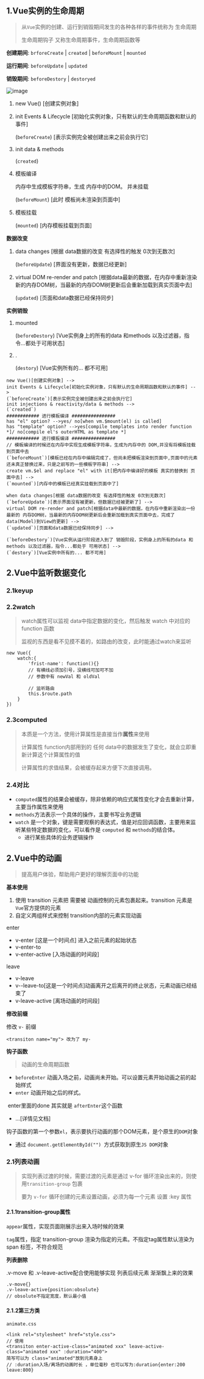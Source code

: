 ## 1.Vue实例的生命周期

> 从`Vue`实例的创建、运行到销毁期间发生的各种各样的事件统称为 生命周期
>
> 生命周期钩子 又称生命周期事件，生命周期函数等

**创建期间**:	`brforeCreate` | `created` | `beforeMount` | `mounted`

**运行期间**:	`beforeUpdate` | `updated`

**销毁期间**:	`beforeDestory` | `destoryed`

![image](./1060770-20170716220427050-1577910455.png)

1. new Vue() [创建实例对象]

2. init Events & Lifecycle [初始化实例对象，只有默认的生命周期函数和默认的事件]

   (`beforeCreate`) [表示实例完全被创建出来之前会执行它]

3. init data & methods

   (`created`)

4. 模板编译

   内存中生成模板字符串，生成 内存中的DOM。 并未挂载

   (`beforeMount`) [此时 模板尚未渲染到页面中]

5. 模板挂载

   (`mounted`) [内存模板挂载到页面]

**数据改变**

1. data changes [根据 data数据的改变 有选择性的触发 0次到无数次]

   (`beforeUpdate`) [界面没有更新，数据已经更新]

2. virtual DOM re-render and patch [根据data最新的数据，在内存中重新渲染新的内存DOM树，当最新的内存DOM树更新后会重新加载到真实页面中去]

   (`updated`) [页面和data数据已经保持同步]

**实例销毁**

1. mounted

   (`beforeDestory`) [Vue实例身上的所有的data 和methods 以及过滤器，指令...都处于可用状态]

2. .

   (`destory`) [Vue实例所有的... 都不可用]

```
new Vue()[创建实例对象] -->
init Events & Lifecycle[初始化实例对象，只有默认的生命周期函数和默认的事件] --> 
(`beforeCreate`)[表示实例完全被创建出来之前会执行它]
init injections & reactivity/data & methods -->
(`created`)
############ 进行模板编译 ################
has "el" option? -->yes/ no[when vm.$mount(el) is called]
has "template" option? -->yes[compile templates into render function *]/ no[compile el's outerHTML as template *]
############ 进行模板编译 ################
// 模板编译的时候还在内存中实现生成模板字符串，生成为内存中的 DOM,并没有将模板挂载到页面中去
(`beforeMount`)[模板已经在内存中编辑完成了，但尚未把模板渲染到页面中,页面中的元素还未真正替换过来，只是之前写的一些模板字符串] -->
create vm.$el and replace "el" with it[把内存中编译好的模板 真实的替换到 页面中去] -->
(`mounted`)[内存中的模板已经真实挂载到页面中了]

when data changes[根据 data数据的改变 有选择性的触发 0次到无数次]
(`beforeUpdate`)[表示界面没有被更新，但数据已经被更新了] -->
virtual DOM re-render and patch[根据data中最新的数据，在内存中重新渲染出一份最新的 内存DOM树，当最新的内存DOM树更新后会重新加载到真实页面中去，完成了data(Model)到View的更新] -->
(`updated`)[页面和data数据已经保持同步] -->

(`beforeDestory`)[Vue实例从运行阶段进入到了 销毁阶段，实例身上的所有的data 和methods 以及过滤器，指令...都处于 可用状态] -->
(`destory`)[Vue实例中所有的... 都不可用]
```

## 2.Vue中监听数据变化

### 2.1keyup

### 2.2watch

> watch属性可以监视 data中指定数据的变化，然后触发 watch 中对应的 function 函数
>
> 监视的东西是看不见摸不着的，如路由的改变，此时能通过watch来监听

```
new Vue({
	watch:{
		'frist-name': function(){}
		// 有横线必须加引号，没横线可加可不加
		// 参数中有 newVal 和 oldVal
		
		// 监听路由
		this.$route.path
	}
})
```

### 2.3computed

> 本质是一个方法，使用计算属性是直接当作**属性**来使用
>
> 计算属性 function内部用到的 任何 data中的数据发生了变化，就会立即重新计算这个计算属性的值
>
> 计算属性的求值结果，会被缓存起来方便下次直接调用。

### 2.4对比

- `computed`属性的结果会被缓存，除非依赖的响应式属性变化才会去重新计算，主要当作属性来使用
- `methods`方法表示一个具体的操作，主要书写业务逻辑
- `watch` 是一个对象，键是需要观察的表达式，值是对应回调函数，主要用来监听某些特定数据的变化，可以看作是 `computed` 和 `methods`的结合体。
  - 进行某些具体的业务逻辑操作



## 2.Vue中的动画

> 提高用户体验，帮助用户更好的理解页面中的功能

**基本使用**

1. 使用 transition 元素把 需要被 动画控制的元素包裹起来。transition 元素是`Vue`官方提供的元素
2. 自定义两组样式来控制 transition内部的元素实现动画

enter

- v-enter [这是一个时间点] 进入之前元素的起始状态
- v-enter-to
- v-enter-active [入场动画的时间段]

leave

- v-leave
- v--leave-to[这是一个时间点]动画离开之后离开的终止状态，元素动画已经结束了
- v-leave-active [离场动画的时间段]

**修改前缀**

修改 `v-` 前缀

```
<transiton name="my"> 改为了 my-
```

**钩子函数**

> 动画的生命周期函数

- `beforeEnter` 动画入场之前，动画尚未开始。可以设置元素开始动画之前的起始样式
- `enter` 动画开始之后的样式。

​		enter里面的done 其实就是 `afterEnter`这个函数

- ...[详情见文档]

钩子函数的第一个参数`el`，表示要执行动画的那个DOM元素，是个原生的`DOM`对象

- 通过 `document.getElementById("") `方式获取到原生`JS DOM`对象

### 2.1列表动画

> 实现列表过渡的时候，需要过渡的元素是通过 v-for 循环渲染出来的，则使用`transition-group` 包裹
>
> 要为 `v-for` 循环创建的元素设置动画，必须为每一个元素 设置 :key 属性

#### 2.1.1transition-group属性

`appear`属性，实现页面刚展示出来入场时候的效果

`tag`属性，指定 transition-group 渲染为指定的元素。不指定tag属性默认渲染为 span 标签，不符合规范

**列表删除**

.v-move 和 .v-leave-active配合使用能够实现 列表后续元素 渐渐飘上来的效果

```
.v-move{}
.v-leave-active{position:obsolute}
// obsolute不指定宽度，默认最小值
```

#### 2.1.2第三方类

`animate.css`

```
<link rel="stylesheet" href="style.css">
// 使用
<transiton enter-active-class="animated xxx" leave-active-class="animated xxx" :duration="400">
简写可以为 class="animated"放到元素身上
// :duration入场/离场的动画时长 ，单位毫秒 也可以写为:duration{enter:200 leave:800}
```

